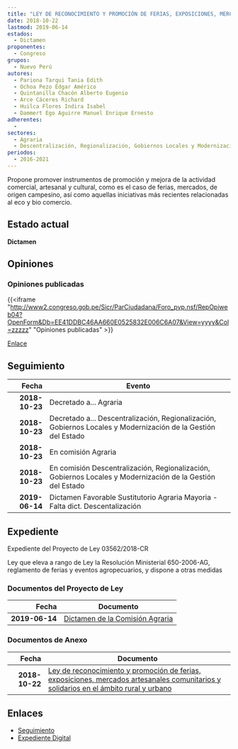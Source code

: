 ```yaml
---
title: "LEY DE RECONOCIMIENTO Y PROMOCIÓN DE FERIAS, EXPOSICIONES, MERCADOS ARTESANALES COMUNITARIOS Y SOLIDARIOS EN EL ÁMBITO RURAL Y URBANO"
date: 2018-10-22
lastmod: 2019-06-14
estados: 
  - Dictamen
proponentes: 
  - Congreso
grupos: 
  - Nuevo Perú
autores: 
  - Pariona Tarqui Tania Edith
  - Ochoa Pezo Édgar Américo
  - Quintanilla Chacón Alberto Eugenio
  - Arce Cáceres Richard
  - Huilca Flores Indira Isabel
  - Dammert Ego Aguirre Manuel Enrique Ernesto
adherentes: 
  - 
sectores: 
  - Agraria
  - Descentralización, Regionalización, Gobiernos Locales y Modernización de la Gestión del Estado
periodos: 
  - 2016-2021
---
```


Propone promover instrumentos de promoción y mejora de la actividad comercial, artesanal y cultural, como es el caso de ferias, mercados, de origen campesino, así como aquellas iniciativas más recientes relacionadas al eco y bio comercio.


## Estado actual

**Dictamen**

## Opiniones

### Opiniones publicadas

{{<iframe "http://www2.congreso.gob.pe/Sicr/ParCiudadana/Foro_pvp.nsf/RepOpiweb04?OpenForm&Db=EE41DDBC46AA660E0525832E006C6A07&View=yyyy&Col=zzzzz" "Opiniones publicadas" >}}

[Enlace](http://www2.congreso.gob.pe/Sicr/ParCiudadana/Foro_pvp.nsf/RepOpiweb04?OpenForm&Db=EE41DDBC46AA660E0525832E006C6A07&View=yyyy&Col=zzzzz)

## Seguimiento

| Fecha | Evento |
|------:|--------|
| **2018-10-23** | Decretado a... Agraria|
| **2018-10-23** | Decretado a... Descentralización, Regionalización, Gobiernos Locales y Modernización de la Gestión del Estado|
| **2018-10-23** | En comisión Agraria|
| **2018-10-23** | En comisión Descentralización, Regionalización, Gobiernos Locales y Modernización de la Gestión del Estado|
| **2019-06-14** | Dictamen Favorable Sustitutorio Agraria Mayoria - Falta dict. Descentalización|


## Expediente

Expediente del Proyecto de Ley 03562/2018-CR

Ley que eleva a rango de Ley la Resolución Ministerial 650-2006-AG, reglamento de ferias y eventos agropecuarios, y dispone a otras medidas


### Documentos del Proyecto de Ley

| Fecha | Documento |
|------:|--------|
| **2019-06-14** | [Dictamen de la Comisión Agraria](http://www.leyes.congreso.gob.pe/Documentos/2016_2021/Dictamenes/Proyectos_de_Ley/03562DC01MAY20190614.pdf) |

### Documentos de Anexo

| Fecha | Documento |
|------:|--------|
| **2018-10-22** | [Ley de reconocimiento y promoción de ferias, exposiciones, mercados artesanales comunitarios y solidarios en el ámbito rural y urbano](http://www.leyes.congreso.gob.pe/Documentos/2016_2021/Proyectos_de_Ley_y_de_Resoluciones_Legislativas/PL0356220181022..pdf) |

## Enlaces 

- [Seguimiento](http://www2.congreso.gob.pe/Sicr/TraDocEstProc/CLProLey2016.nsf/f7fff46988ca05b1052578e100829cc7/b46ca56d7cfc8d8d0525832e006abb39?OpenDocument)
- [Expediente Digital](http://www2.congreso.gob.pe/Sicr/TraDocEstProc/CLProLey2016.nsf/f7fff46988ca05b1052578e100829cc7/b46ca56d7cfc8d8d0525832e006abb39?OpenDocument&Click=05257FB7005EB655.eb71d0cf91d8294e05256cdf006b5706/$Body/0.1C6C)
